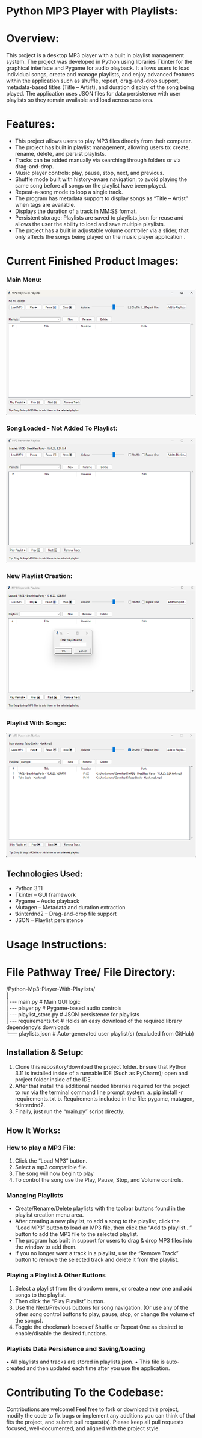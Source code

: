 # Python MP3 Player with Playlists:

# Overview:

This project is a desktop MP3 player with a built in playlist management system. The project was developed in Python using libraries Tkinter for the graphical interface and Pygame for audio playback. It allows users to load individual songs, create and manage playlists, and enjoy advanced features within the application such as shuffle, repeat, drag-and-drop support, metadata-based titles (Title – Artist), and duration display of the song being played. The application uses JSON files for data persistence with user playlists so they remain available and load across sessions. 

# Features:
-	This project allows users to play MP3 files directly from their computer.
-	The project has built in playlist management, allowing users to: create, rename, delete, and persist playlists.
-	Tracks can be added manually via searching through folders or via drag-and-drop.
-	Music player controls: play, pause, stop, next, and previous.
-	Shuffle mode built with history-aware navigation; to avoid playing the same song before all songs on the playlist have been played.
-	Repeat-a-song mode to loop a single track.
-	The program has metadata support to display songs as “Title – Artist” when tags are available.
-	Displays the duration of a track in MM:SS format.
-	Persistent storage: Playlists are saved to playlists.json for reuse and allows the user the ability to load and save multiple playlists.
-	The project has a built in adjustable volume controller via a slider, that only affects the songs being played on the music player application .

# Current Finished Product Images:

### Main Menu:
![MP3 Player+Playlists – Main Menu](ReadMe_File_Images/MP3_Player+Playlists_Main_Menu.png)

### Song Loaded - Not Added To Playlist:
![MP3 Player+Playlists – Main Menu With Loaded Song](ReadMe_File_Images/MP3_Player+Playlists_Loaded_Song.png)

### New Playlist Creation:
![MP3 Player+Playlists – New Playlist Creation Menu](ReadMe_File_Images/MP3_Player+Playlists_New_Playlist.png)

### Playlist With Songs:
![MP3 Player+Playlists – Playlist With Songs](ReadMe_File_Images/MP3_Player+Playlists_Playlist_With_Songs.png)

## Technologies Used:
-	Python 3.11
-	Tkinter – GUI framework
-	Pygame – Audio playback
-	Mutagen – Metadata and duration extraction
-	tkinterdnd2 – Drag-and-drop file support
-	JSON – Playlist persistence

# Usage Instructions:

# File Pathway Tree/ File Directory:

/Python-Mp3-Player-With-Playlists/\
│\
| ---  main.py              # Main GUI logic\
| --- player.py            # Pygame-based audio controls\
| ---  playlist_store.py    # JSON persistence for playlists\
| ---  requirements.txt # Holds an easy download of the required library dependency’s downloads\
└── playlists.json       # Auto-generated user playlist(s) (excluded from GitHub)

## Installation & Setup:
1.	Clone this repository/download the project folder. Ensure that Python 3.11 is installed inside of a runnable IDE (Such as PyCharm); open and project folder inside of the IDE.
2.	After that install the additional needed libraries required for the project to run via the terminal command line prompt system:
a.	pip install -r requirements.txt
b.	Requirements included in the file: pygame, mutagen, tkinterdnd2.
3.	Finally, just run the “main.py” script directly.

## How It Works:
### How to play a MP3 File: 
1.	Click the “Load MP3” button.
2.	Select a mp3 compatible file.
3.	The song will now begin to play
4.	To control the song use the Play, Pause, Stop, and Volume controls.
### Managing Playlists
- Create/Rename/Delete playlists with the toolbar buttons found in the playlist creation menu area.
- After creating a new playlist, to add a song to the playlist, click the “Load MP3” button to load an MP3 file, then click the “Add to playlist…” button to add the MP3 file to the selected playlist.
- The program has built in support for users to drag & drop MP3 files into the window to add them.
- If you no longer want a track in a playlist, use the “Remove Track” button to remove the selected track and delete it from the playlist.
### Playing a Playlist & Other Buttons
1.	Select a playlist from the dropdown menu, or create a new one and add songs to the playlist.
2.	Then click the “Play Playlist” button.
3.	Use the Next/Previous buttons for song navigation. (Or use any of the other song control buttons to play, pause, stop, or change the volume of the songs).
4.	Toggle the checkmark boxes of Shuffle or Repeat One as desired to enable/disable the desired functions.
### Playlists Data Persistence and Saving/Loading
•	All playlists and tracks are stored in playlists.json.
•	This file is auto-created and then updated each time after you use the application.

# Contributing To the Codebase:
Contributions are welcome! Feel free to fork or download this project, modify the code to fix bugs or implement any additions you can think of that fits the project, and submit pull request(s). Please keep all pull requests focused, well-documented, and aligned with the project style.
